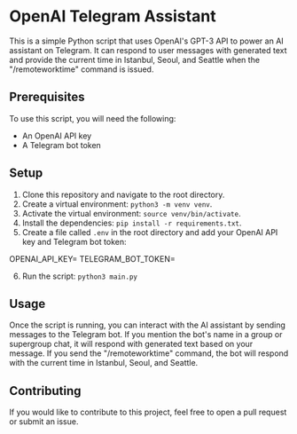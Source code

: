 # OpenAI Telegram Assistant

This is a simple Python script that uses OpenAI's GPT-3 API to power an AI assistant on Telegram. It can respond to user messages with generated text and provide the current time in Istanbul, Seoul, and Seattle when the "/remoteworktime" command is issued.

## Prerequisites

To use this script, you will need the following:

- An OpenAI API key
- A Telegram bot token

## Setup

1. Clone this repository and navigate to the root directory.
2. Create a virtual environment: `python3 -m venv venv`.
3. Activate the virtual environment: `source venv/bin/activate`.
4. Install the dependencies: `pip install -r requirements.txt`.
5. Create a file called `.env` in the root directory and add your OpenAI API key and Telegram bot token:

OPENAI_API_KEY=<your OpenAI API key>
TELEGRAM_BOT_TOKEN=<your Telegram bot token>

6. Run the script: `python3 main.py`

## Usage

Once the script is running, you can interact with the AI assistant by sending messages to the Telegram bot. If you mention the bot's name in a group or supergroup chat, it will respond with generated text based on your message. If you send the "/remoteworktime" command, the bot will respond with the current time in Istanbul, Seoul, and Seattle.

## Contributing

If you would like to contribute to this project, feel free to open a pull request or submit an issue.
